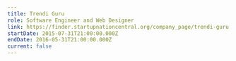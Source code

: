 ```yaml
---
title: Trendi Guru
role: Software Engineer and Web Designer
link: https://finder.startupnationcentral.org/company_page/trendi-guru
startDate: 2015-07-31T21:00:00.000Z
endDate: 2016-05-31T21:00:00.000Z
current: false
---
```

